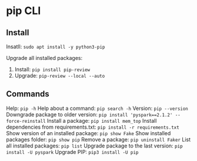 # pip CLI

## Install
Insatll: `sudo apt install -y python3-pip`

Upgrade all installed packages:
1. Install: `pip install pip-review`
2. Upgrade: `pip-review --local --auto`

## Commands
Help: `pip -h`
Help about a command: `pip search -h`
Version: `pip --version`
Downgrade package to older version: `pip install 'pyspark==2.1.2' --force-reinstall`
Install a package: `pip install mem_top`
Install dependencies from requirements.txt: `pip install -r requirements.txt`
Show version of an installed package: `pip show Fake`
Show installed packages folder: `pip show pip` 
Remove a package: `pip uninstall Faker`
List all installed packages: `pip list`
Upgrade package to the last version: `pip install -U pyspark`
Upgrade PIP: `pip3 install -U pip`

